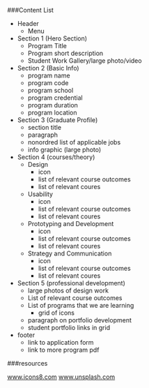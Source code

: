 ###Content List

- Header 
    - Menu
- Section 1 (Hero Section)
    - Program Title 
    - Program short description 
    - Student Work Gallery/large photo/video
- Section 2 (Basic Info)
    - program name
    - program code
    - program school
    - program credential 
    - program duration
    - program location
- Section 3 (Graduate Profile)  
    - section title 
    - paragraph 
    - nonordred list of applicable jobs 
    - info graphic (large photo)
- Section 4 (courses/theory)
    - Design 
        - icon
        - list of relevant course outcomes 
        - list of relevant coures
    - Usability 
        - icon
        - list of relevant course outcomes 
        - list of relevant coures
    - Prototyping and Development
        - icon 
        - list of relevant course outcomes 
        - list of relevant coures  
    - Strategy and Communication
        - icon 
        - list of relevant course outcomes 
        - list of relevant coures 
- Section 5 (professional development)
    - large photos of design work
    - List of relevant course outcomes
    - List of programs that we are learning
        - grid of icons
    - paragraph on portfolio development
    - student portfolio links in grid
- footer
    - link to application form 
    - link to more program pdf

###resources

www.icons8.com
www.unsplash.com